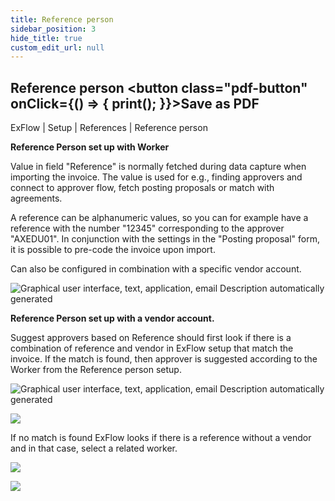 ```yaml
---
title: Reference person
sidebar_position: 3
hide_title: true
custom_edit_url: null
---
```

## Reference person <button class="pdf-button" onClick={() => { print(); }}>Save as PDF</button>

ExFlow \| Setup \| References \| Reference person

**Reference Person set up with Worker**

Value in field "Reference" is normally fetched during data capture when importing the invoice. The value is used for e.g., finding approvers and connect to approver flow, fetch posting proposals or match with agreements.

A reference can be alphanumeric values, so you can for example have a reference with the number "12345" corresponding to the approver "AXEDU01". In conjunction with the settings in the "Posting proposal" form, it is possible to pre-code the invoice upon import.

Can also be configured in combination with a specific vendor account.

![Graphical user interface, text, application, email Description automatically generated](@site/static/img/media/image29.png)

**Reference Person set up with a vendor account.**

Suggest approvers based on Reference should first look if there is a combination of reference and vendor in ExFlow setup that match the invoice. If the match is found, then approver is suggested according to the Worker from the Reference person setup.

![Graphical user interface, text, application, email Description automatically generated](@site/static/img/media/image30.png)

![](@site/static/img/media/image31.png)

If no match is found ExFlow looks if there is a reference without a vendor and in that case, select a related worker.

![](@site/static/img/media/image32.png)

![](@site/static/img/media/image33.png)

